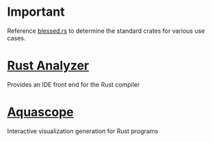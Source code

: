 # Important

Reference [blessed.rs](https://blessed.rs/crates) to determine the standard crates for various use cases.

# [Rust Analyzer](https://github.com/rust-lang/rust-analyzer)

Provides an IDE front end for the Rust compiler

# [Aquascope](https://github.com/cognitive-engineering-lab/aquascope)

Interactive visualization generation for Rust programs